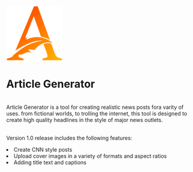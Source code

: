 ![alt text](icon_small.png)

# **Article Generator**

<br>
Article Generator is a tool for creating realistic news posts fora varity of uses. from fictional worlds, to trolling the internet, this tool is designed to create high quality headlines in the style of major news outlets.

\
Version 1.0 release includes the following features:
<li>Create CNN style posts</li>
<li>Upload cover images in a variety of formats and aspect ratios</li>
<li>Adding title text and captions</li>
